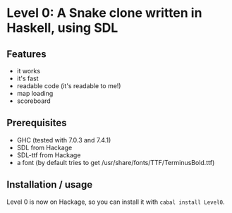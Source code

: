 # Level 0: A Snake clone written in Haskell, using SDL
## Features
* it works
* it's fast
* readable code (it's readable to me!)
* map loading
* scoreboard

## Prerequisites
* GHC (tested with 7.0.3 and 7.4.1)
* SDL from Hackage
* SDL-ttf from Hackage
* a font (by default tries to get /usr/share/fonts/TTF/TerminusBold.ttf)

## Installation / usage
Level 0 is now on Hackage, so you can install it with `cabal install Level0`.
